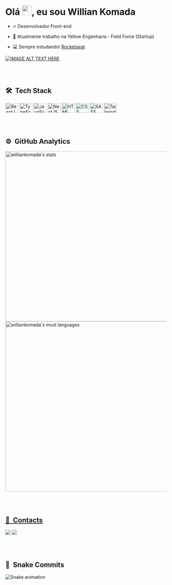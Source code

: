 <h1 align="left">Olá <img src="https://raw.githubusercontent.com/kaueMarques/kaueMarques/master/hi.gif" width="30px">, eu sou Willian Komada</h1>

- 🔥 Desenvolvedor Front-end

- 🔭 Atualmente trabalho na Yellow Engenharia - Field Force (Startup)

- 💻 Sempre estudando! [Rocketseat](https://app.rocketseat.com.br/me/williankomada)

[![IMAGE ALT TEXT HERE](http://img.youtube.com/vi/YOUTUBE_VIDEO_ID_HERE/0.jpg)](http://www.youtube.com/watch?v=YOUTUBE_VIDEO_ID_HERE)

<br><br>
## 🛠 &nbsp;Tech Stack
<div style="display: inline_block">
	<img align="center" alt="ReactJS" height="30" width="40" src="https://cdn.jsdelivr.net/gh/devicons/devicon/icons/react/react-original.svg">
	<img align="center" alt="TypeScript" height="30" width="40" src="https://cdn.jsdelivr.net/gh/devicons/devicon/icons/typescript/typescript-plain.svg">
  <img align="center" alt="JavaScript" height="30" width="40" src="https://cdn.jsdelivr.net/gh/devicons/devicon/icons/javascript/javascript-plain.svg">
	<img align="center" alt="NextJS" height="30" width="40" src="https://cdn.jsdelivr.net/gh/devicons/devicon/icons/nextjs/nextjs-original.svg">
  <img align="center" alt="HTML" height="30" width="40" src="https://cdn.jsdelivr.net/gh/devicons/devicon/icons/html5/html5-plain.svg">
  <img align="center" alt="CSS" height="30" width="40" src="https://cdn.jsdelivr.net/gh/devicons/devicon/icons/css3/css3-plain.svg">
	<img align="center" alt="SASS" height="30" width="40" src="https://cdn.jsdelivr.net/gh/devicons/devicon/icons/sass/sass-original.svg">
	<img align="center" alt="Tailwind CSS" height="30" width="40" src="https://cdn.jsdelivr.net/gh/devicons/devicon/icons/tailwindcss/tailwindcss-plain.svg">
</div>

<br><br>

## ⚙️ &nbsp;GitHub Analytics
<div align="left">
  <a href="https://github.com/williankomada">
  <img width="530em" src="https://github-readme-stats.vercel.app/api?username=williankomada&show_icons=true&theme=midnight-purple&border_color=7f3ace&include_all_commits=true&count_private=true" alt="williankomada's stats">
 	<img width="530em" src="https://github-readme-stats.vercel.app/api/top-langs/?username=williankomada&layout=compact&langs_count=5&theme=midnight-purple&border_color=7f3ace" alt="williankomada's most languages">
</div>
	
<br><br>

## 🤙 &nbsp;Contacts
<div>
	<a href="" target="_blank"><img src="https://img.shields.io/badge/WhatsApp-25D366?style=for-the-badge&logo=whatsapp&logoColor=white" target="_blank"></a>
	<a href="" target="_blank"><img src="https://img.shields.io/badge/LinkedIn-0077B5?style=for-the-badge&logo=linkedin&logoColor=white" target="_blank"></a>
</div>
	
<br><br>

## 🐍 &nbsp;Snake Commits 
![Snake animation](https://github.com/williankomada/williankomada/blob/output/github-contribution-grid-snake.svg)
	
	

